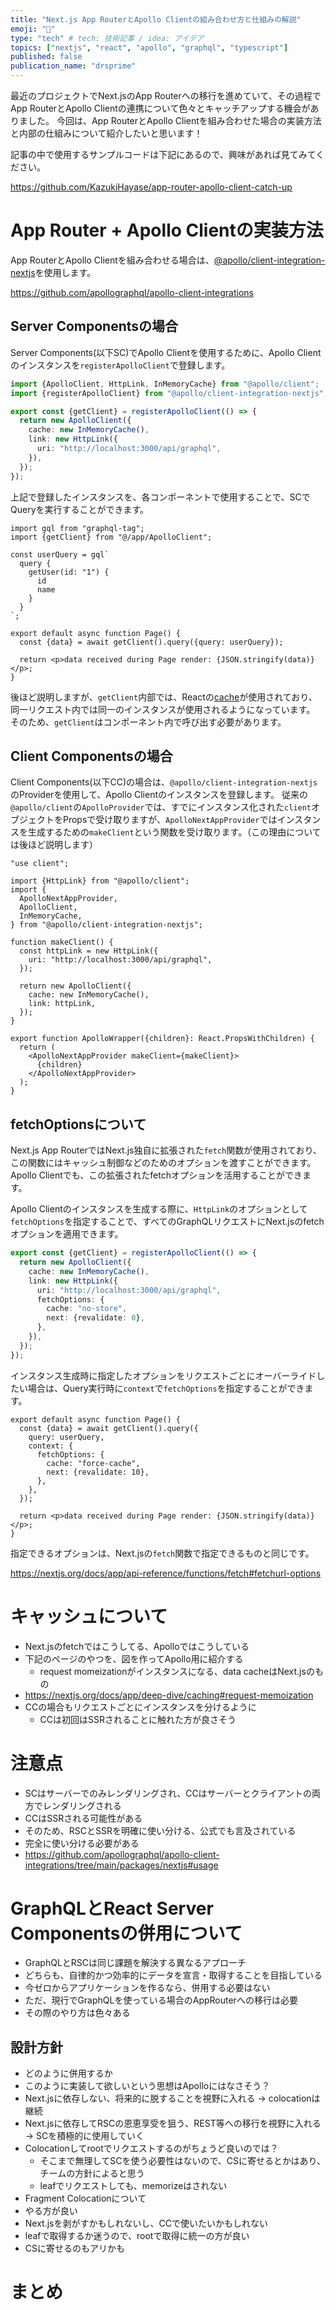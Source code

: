 ```yaml
---
title: "Next.js App RouterとApollo Clientの組み合わせ方と仕組みの解説"
emoji: "🐙"
type: "tech" # tech: 技術記事 / idea: アイデア
topics: ["nextjs", "react", "apollo", "graphql", "typescript"]
published: false
publication_name: "drsprime"
---
```


最近のプロジェクトでNext.jsのApp Routerへの移行を進めていて、その過程でApp RouterとApollo Clientの連携について色々とキャッチアップする機会がありました。
今回は、App RouterとApollo Clientを組み合わせた場合の実装方法と内部の仕組みについて紹介したいと思います！

記事の中で使用するサンプルコードは下記にあるので、興味があれば見てみてください。

https://github.com/KazukiHayase/app-router-apollo-client-catch-up

# App Router + Apollo Clientの実装方法

App RouterとApollo Clientを組み合わせる場合は、[@apollo/client-integration-nextjs](https://github.com/apollographql/apollo-client-integrations)を使用します。

https://github.com/apollographql/apollo-client-integrations

## Server Componentsの場合

Server Components(以下SC)でApollo Clientを使用するために、Apollo Clientのインスタンスを`registerApolloClient`で登録します。

```ts
import {ApolloClient, HttpLink, InMemoryCache} from "@apollo/client";
import {registerApolloClient} from "@apollo/client-integration-nextjs";

export const {getClient} = registerApolloClient(() => {
  return new ApolloClient({
    cache: new InMemoryCache(),
    link: new HttpLink({
      uri: "http://localhost:3000/api/graphql",
    }),
  });
});
```

上記で登録したインスタンスを、各コンポーネントで使用することで、SCでQueryを実行することができます。

```tsx
import gql from "graphql-tag";
import {getClient} from "@/app/ApolloClient";

const userQuery = gql`
  query {
    getUser(id: "1") {
      id
      name
    }
  }
`;

export default async function Page() {
  const {data} = await getClient().query({query: userQuery});

  return <p>data received during Page render: {JSON.stringify(data)}</p>;
}
```

後ほど説明しますが、`getClient`内部では、Reactの[cache](https://ja.react.dev/reference/react/cache)が使用されており、同一リクエスト内では同一のインスタンスが使用されるようになっています。
そのため、`getClient`はコンポーネント内で呼び出す必要があります。

## Client Componentsの場合

Client Components(以下CC)の場合は、`@apollo/client-integration-nextjs`のProviderを使用して、Apollo Clientのインスタンスを登録します。
従来の`@apollo/client`の`ApolloProvider`では、すでにインスタンス化された`client`オブジェクトをPropsで受け取りますが、`ApolloNextAppProvider`ではインスタンスを生成するための`makeClient`という関数を受け取ります。（この理由については後ほど説明します）

```tsx
"use client";

import {HttpLink} from "@apollo/client";
import {
  ApolloNextAppProvider,
  ApolloClient,
  InMemoryCache,
} from "@apollo/client-integration-nextjs";

function makeClient() {
  const httpLink = new HttpLink({
    uri: "http://localhost:3000/api/graphql",
  });

  return new ApolloClient({
    cache: new InMemoryCache(),
    link: httpLink,
  });
}

export function ApolloWrapper({children}: React.PropsWithChildren) {
  return (
    <ApolloNextAppProvider makeClient={makeClient}>
      {children}
    </ApolloNextAppProvider>
  );
}
```

## fetchOptionsについて

Next.js App RouterではNext.js独自に拡張された`fetch`関数が使用されており、この関数にはキャッシュ制御などのためのオプションを渡すことができます。Apollo Clientでも、この拡張されたfetchオプションを活用することができます。

Apollo Clientのインスタンスを生成する際に、`HttpLink`のオプションとして`fetchOptions`を指定することで、すべてのGraphQLリクエストにNext.jsのfetchオプションを適用できます。

```ts
export const {getClient} = registerApolloClient(() => {
  return new ApolloClient({
    cache: new InMemoryCache(),
    link: new HttpLink({
      uri: "http://localhost:3000/api/graphql",
      fetchOptions: {
        cache: "no-store",
        next: {revalidate: 0},
      },
    }),
  });
});
```

インスタンス生成時に指定したオプションをリクエストごとにオーバーライドしたい場合は、Query実行時に`context`で`fetchOptions`を指定することができます。

```tsx
export default async function Page() {
  const {data} = await getClient().query({
    query: userQuery,
    context: {
      fetchOptions: {
        cache: "force-cache",
        next: {revalidate: 10},
      },
    },
  });

  return <p>data received during Page render: {JSON.stringify(data)}</p>;
}
```

指定できるオプションは、Next.jsの`fetch`関数で指定できるものと同じです。

https://nextjs.org/docs/app/api-reference/functions/fetch#fetchurl-options

# キャッシュについて

- Next.jsのfetchではこうしてる、Apolloではこうしている
- 下記のページのやつを、図を作ってApollo用に紹介する
  - request momeizationがインスタンスになる、data cacheはNext.jsのもの
- https://nextjs.org/docs/app/deep-dive/caching#request-memoization
- CCの場合もリクエストごとにインスタンスを分けるように
  - CCは初回はSSRされることに触れた方が良さそう

# 注意点

- SCはサーバーでのみレンダリングされ、CCはサーバーとクライアントの両方でレンダリングされる
- CCはSSRされる可能性がある
- そのため、RSCとSSRを明確に使い分ける、公式でも言及されている
- 完全に使い分ける必要がある
- https://github.com/apollographql/apollo-client-integrations/tree/main/packages/nextjs#usage

# GraphQLとReact Server Componentsの併用について

- GraphQLとRSCは同じ課題を解決する異なるアプローチ
- どちらも、自律的かつ効率的にデータを宣言・取得することを目指している
- 今ゼロからアプリケーションを作るなら、併用する必要はない
- ただ、現行でGraphQLを使っている場合のAppRouterへの移行は必要
- その際のやり方は色々ある

## 設計方針

- どのように併用するか
- このように実装して欲しいという思想はApolloにはなさそう？
- Next.jsに依存しない、将来的に脱することを視野に入れる -> colocationは継続
- Next.jsに依存してRSCの恩恵享受を狙う、REST等への移行を視野に入れる -> SCを積極的に使用していく
- Colocationしてrootでリクエストするのがちょうど良いのでは？
  - そこまで無理してSCを使う必要性はないので、CSに寄せるとかはあり、チームの方針によると思う
  - leafでリクエストしても、memorizeはされない
- Fragment Colocationについて
- やる方が良い
- Next.jsを剥がすかもしれないし、CCで使いたいかもしれない
- leafで取得するか迷うので、rootで取得に統一の方が良い
- CSに寄せるのもアリかも

# まとめ

<!-- 

# 参考 
- https://zenn.dev/cybozu_frontend/articles/next-caching-dedupe#automatic-fetch()-request-deduping-%2F-fetch()-%E3%81%AE%E8%87%AA%E5%8B%95%E9%87%8D%E8%A4%87%E6%8E%92%E9%99%A4
- https://github.com/apollographql/apollo-client-integrations/tree/main/packages/nextjs

-->
